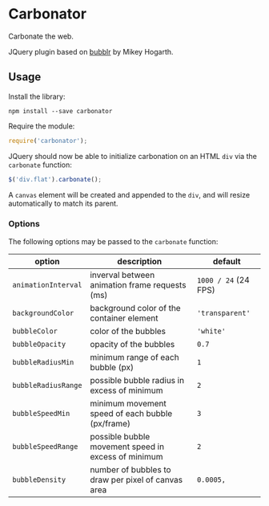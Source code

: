 # Carbonator

Carbonate the web.

JQuery plugin based on [bubblr](https://github.com/mikeyhogarth/bubblr) by
Mikey Hogarth.

## Usage

Install the library:

```
npm install --save carbonator
```

Require the module:

```javascript
require('carbonator');
```

JQuery should now be able to initialize carbonation on an HTML `div` via the `carbonate` function:

```javascript
$('div.flat').carbonate();
```

A `canvas` element will be created and appended to the `div`, and will resize automatically to match its parent.

### Options

The following options may be passed to the `carbonate` function:

| option | description | default |
|-|-|-|
| `animationInterval` | inverval between animation frame requests (ms) | `1000 / 24` (24 FPS) |
| `backgroundColor` | background color of the container element | `'transparent'` |
| `bubbleColor` | color of the bubbles | `'white'` |
| `bubbleOpacity` | opacity of the bubbles | `0.7` |
| `bubbleRadiusMin` | minimum range of each bubble (px) | `1` |
| `bubbleRadiusRange` | possible bubble radius in excess of minimum | `2` |
| `bubbleSpeedMin` | minimum movement speed of each bubble (px/frame)| `3` |
| `bubbleSpeedRange` | possible bubble movement speed in excess of minimum | `2` |
| `bubbleDensity` | number of bubbles to draw per pixel of canvas area | `0.0005,` |
